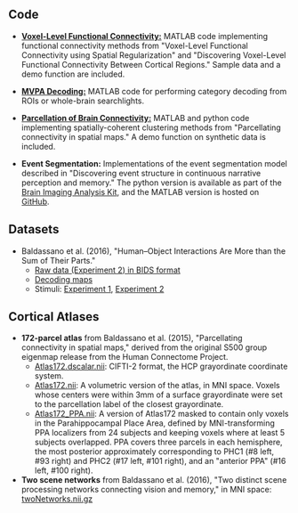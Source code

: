 ## Code
* [**Voxel-Level Functional Connectivity:**](https://github.com/cbaldassano/Voxel-Level-Functional-Connectivity) MATLAB code implementing functional connectivity methods from "Voxel-Level Functional Connectivity using Spatial Regularization" and "Discovering Voxel-Level Functional Connectivity Between Cortical Regions." Sample data and a demo function are included.

* [**MVPA Decoding:**](https://github.com/cbaldassano/MVPA-Decoding) MATLAB code for performing category decoding from ROIs or whole-brain searchlights.

* [**Parcellation of Brain Connectivity:**](https://github.com/cbaldassano/Parcellating-connectivity/tree/release) MATLAB and python code implementing spatially-coherent clustering methods from "Parcellating connectivity in spatial maps." A demo function on synthetic data is included.

* **Event Segmentation:** Implementations of the event segmentation model described in "Discovering event structure in continuous narrative perception and memory." The python version is available as part of the [Brain Imaging Analysis Kit](https://github.com/IntelPNI/brainiak), and the MATLAB version is hosted on [GitHub](https://github.com/cbaldassano/Event-Segmentation).

## Datasets
* Baldassano et al. (2016), "Human–Object Interactions Are More than the Sum of Their Parts."
    * [Raw data (Experiment 2) in BIDS format](https://openneuro.org/datasets/ds001235/)
    * [Decoding maps](HumanObjectMaps.zip)
    * Stimuli: [Experiment 1](https://figshare.com/articles/Human-Object_Stimuli_Experiment_1/5213320), [Experiment 2](https://figshare.com/articles/Human-Object_Stimuli_Experiment_2/5213350)

## Cortical Atlases
* **172-parcel atlas** from Baldassano et al. (2015), "Parcellating connectivity in spatial maps," derived from the original S500 group eigenmap release from the Human Connectome Project.
  * [Atlas172.dscalar.nii](Atlas172.dscalar.nii): CIFTI-2 format, the HCP grayordinate coordinate system.
  * [Atlas172.nii](Atlas172.nii): A volumetric version of the atlas, in MNI space. Voxels whose centers were within 3mm of a surface grayordinate were set to the parcellation label of the closest grayordinate.
  * [Atlas172\_PPA.nii](Atlas172_PPA.nii): A version of Atlas172 masked to contain only voxels in the Parahippocampal Place Area, defined by MNI-transforming PPA localizers from 24 subjects and keeping voxels where at least 5 subjects overlapped. PPA covers three parcels in each hemisphere, the most posterior approximately corresponding to PHC1 (#8 left, #93 right) and PHC2 (#17 left, #101 right), and an "anterior PPA" (#16 left, #100 right).
* **Two scene networks** from Baldassano et al. (2016), "Two distinct scene processing networks connecting vision and memory," in MNI space: [twoNetworks.nii.gz](twoNetworks.nii.gz)
